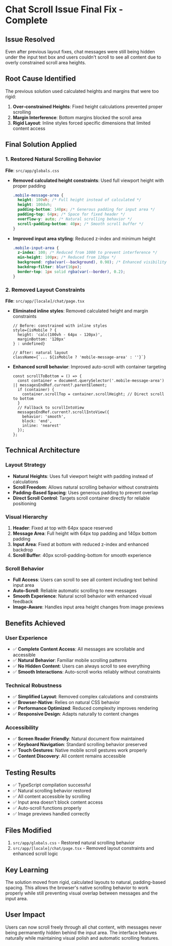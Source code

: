 # Chat Scroll Issue Final Fix - Complete

## Issue Resolved
Even after previous layout fixes, chat messages were still being hidden under the input text box and users couldn't scroll to see all content due to overly constrained scroll area heights.

## Root Cause Identified
The previous solution used calculated heights and margins that were too rigid:
1. **Over-constrained Heights**: Fixed height calculations prevented proper scrolling
2. **Margin Interference**: Bottom margins blocked the scroll area
3. **Rigid Layout**: Inline styles forced specific dimensions that limited content access

## Final Solution Applied

### 1. Restored Natural Scrolling Behavior
**File**: `src/app/globals.css`

- **Removed calculated height constraints**: Used full viewport height with proper padding
  ```css
  .mobile-message-area {
    height: 100vh; /* Full height instead of calculated */
    height: 100dvh;
    padding-bottom: 140px; /* Generous padding for input area */
    padding-top: 64px; /* Space for fixed header */
    overflow-y: auto; /* Natural scrolling behavior */
    scroll-padding-bottom: 40px; /* Smooth scroll buffer */
  }
  ```

- **Improved input area styling**: Reduced z-index and minimum height
  ```css
  .mobile-input-area {
    z-index: 100; /* Reduced from 1000 to prevent interference */
    min-height: 100px; /* Reduced from 120px */
    background: rgba(var(--background), 0.98); /* Enhanced visibility */
    backdrop-filter: blur(16px);
    border-top: 1px solid rgba(var(--border), 0.2);
  }
  ```

### 2. Removed Layout Constraints
**File**: `src/app/[locale]/chat/page.tsx`

- **Eliminated inline styles**: Removed calculated height and margin constraints
  ```tsx
  // Before: constrained with inline styles
  style={isMobile ? {
    height: 'calc(100vh - 64px - 120px)',
    marginBottom: '120px'
  } : undefined}
  
  // After: natural layout
  className={`... ${isMobile ? 'mobile-message-area' : ''}`}
  ```

- **Enhanced scroll behavior**: Improved auto-scroll with container targeting
  ```tsx
  const scrollToBottom = () => {
    const container = document.querySelector('.mobile-message-area') || messagesEndRef.current?.parentElement;
    if (container) {
      container.scrollTop = container.scrollHeight; // Direct scroll to bottom
    }
    // Fallback to scrollIntoView
    messagesEndRef.current?.scrollIntoView({ 
      behavior: 'smooth',
      block: 'end',
      inline: 'nearest'
    });
  };
  ```

## Technical Architecture

### Layout Strategy
- **Natural Heights**: Uses full viewport height with padding instead of calculations
- **Scroll Freedom**: Allows natural scrolling behavior without constraints
- **Padding-Based Spacing**: Uses generous padding to prevent overlap
- **Direct Scroll Control**: Targets scroll container directly for reliable positioning

### Visual Hierarchy
1. **Header**: Fixed at top with 64px space reserved
2. **Message Area**: Full height with 64px top padding and 140px bottom padding
3. **Input Area**: Fixed at bottom with reduced z-index and enhanced backdrop
4. **Scroll Buffer**: 40px scroll-padding-bottom for smooth experience

### Scroll Behavior
- **Full Access**: Users can scroll to see all content including text behind input area
- **Auto-Scroll**: Reliable automatic scrolling to new messages
- **Smooth Experience**: Natural scroll behavior with enhanced visual feedback
- **Image-Aware**: Handles input area height changes from image previews

## Benefits Achieved

### User Experience
- ✅ **Complete Content Access**: All messages are scrollable and accessible
- ✅ **Natural Behavior**: Familiar mobile scrolling patterns
- ✅ **No Hidden Content**: Users can always scroll to see everything
- ✅ **Smooth Interactions**: Auto-scroll works reliably without constraints

### Technical Robustness
- ✅ **Simplified Layout**: Removed complex calculations and constraints
- ✅ **Browser-Native**: Relies on natural CSS behavior
- ✅ **Performance Optimized**: Reduced complexity improves rendering
- ✅ **Responsive Design**: Adapts naturally to content changes

### Accessibility
- ✅ **Screen Reader Friendly**: Natural document flow maintained
- ✅ **Keyboard Navigation**: Standard scrolling behavior preserved
- ✅ **Touch Gestures**: Native mobile scroll gestures work properly
- ✅ **Content Discovery**: All content remains accessible

## Testing Results
- ✅ TypeScript compilation successful
- ✅ Natural scrolling behavior restored
- ✅ All content accessible by scrolling
- ✅ Input area doesn't block content access
- ✅ Auto-scroll functions properly
- ✅ Image previews handled correctly

## Files Modified
1. `src/app/globals.css` - Restored natural scrolling behavior
2. `src/app/[locale]/chat/page.tsx` - Removed layout constraints and enhanced scroll logic

## Key Learning
The solution moved from rigid, calculated layouts to natural, padding-based spacing. This allows the browser's native scrolling behavior to work properly while still preventing visual overlap between messages and the input area.

## User Impact
Users can now scroll freely through all chat content, with messages never being permanently hidden behind the input area. The interface behaves naturally while maintaining visual polish and automatic scrolling features.
